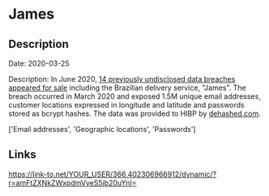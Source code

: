 # James

## Description

Date: 2020-03-25

Description:
In June 2020, <a href="https://www.binarydefense.com/threat_watch/seller-floods-forums-with-stolen-data/" target="_blank" rel="noopener">14 previously undisclosed data breaches appeared for sale</a> including the Brazilian delivery service, &quot;James&quot;. The breach occurred in March 2020 and exposed 1.5M unique email addresses, customer locations expressed in longitude and latitude and passwords stored as bcrypt hashes. The data was provided to HIBP by <a href="https://dehashed.com/" target="_blank" rel="noopener">dehashed.com</a>.


['Email addresses', 'Geographic locations', 'Passwords']

## Links

https://link-to.net/YOUR_USER/366.402306966912/dynamic/?r=amFtZXNkZWxpdmVyeS5jb20uYnI=